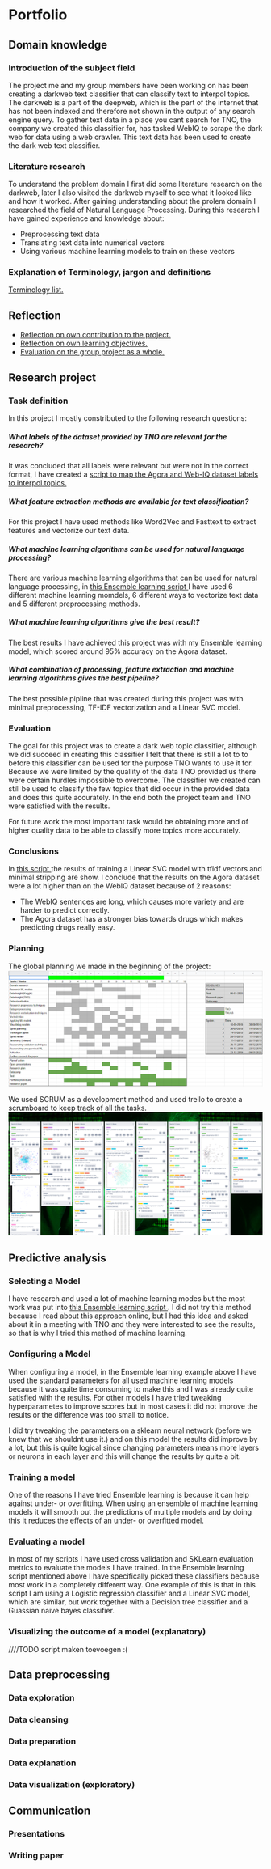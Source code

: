 # Portfolio

## Domain knowledge
### Introduction of the subject field
The project me and my group members have been working on has been creating a darkweb text classifier that can classify text to interpol topics.
The darkweb is a part of the deepweb, which is the part of the internet that has not been indexed and therefore not shown in the output of any search engine query.
To gather text data in a place you cant search for TNO, the company we created this classifier for, has tasked WebIQ to scrape the dark web for data using a web crawler. This text data has been used to create the dark web text classifier.

### Literature research
To understand the problem domain I first did some literature research on the darkweb, later I also visited the darkweb myself to see what it looked like and how it worked.
After gaining understanding about the prolem domain I researched the field of Natural Language Processing.
During this research I have gained experience and knowledge about:

- Preprocessing text data
- Translating text data into numerical vectors
- Using various machine learning models to train on these vectors

### Explanation of Terminology, jargon and definitions
[Terminology list.](./terminology.md)
## Reflection

- [Reflection on own contribution to the project.](./reflection_own_project_contribution.md) 
- [Reflection on own learning objectives.](./reflection_own_learning_objectives.md)
- [Evaluation on the group project as a whole.](./evaluation_group_project.md) 

## Research project

### Task definition
In this project I mostly constributed to the following research questions:

##### What labels of the dataset provided by TNO are relevant for the research?
It was concluded that all labels were relevant but were not in the correct format, I have created a [script to map the Agora and Web-IQ dataset labels to interpol topics. ](./Notebooks/maptointerpoltopics.ipynb) 

##### What feature extraction methods are available for text classification?
For this project I have used methods like Word2Vec and Fasttext to extract features and vectorize our text data.

##### What machine learning algorithms can be used for natural language processing?
There are various machine learning algorithms that can be used for natural language processing, in [this Ensemble learning script ](./Notebooks/Ensemble_Learning.ipynb) I have used 6 different machine learning momdels, 6 different ways to vectorize text data and 5 different preprocessing methods.

##### What machine learning algorithms give the best result?
The best results I have achieved this project was with my Ensemble learning model, which scored around 95% accuracy on the Agora dataset.

##### What combination of processing, feature extraction and machine learning algorithms gives the best pipeline?
The best possible pipline that was created during this project was with minimal preprocessing, TF-IDF vectorization and a Linear SVC model.



### Evaluation
The goal for this project was to create a dark web topic classifier, although we did succeed in creating this classifier I felt that there is still a lot to to before this classifier can be used for the purpose TNO wants to use it for. Because we were limited by the quallity of the data TNO provided us there were certain hurdles impossible to overcome. The classifier we created can still be used to classify the few topics that did occur in the provided data and does this quite accurately. In the end both the project team and TNO were satisfied with the results.

For future work the most important task would be obtaining more and of higher quality data to be able to classify more topics more accurately.

### Conclusions
In [this script ](./Notebooks/model_comparison.ipynb) the results of training a Linear SVC model with tfidf vectors and minimal stripping are show.
I conclude that the results on the Agora dataset were a lot higher than on the WebIQ dataset because of 2 reasons:
- The WebIQ sentences are long, which causes more variety and are harder to predict correctly.
- The Agora dataset has a stronger bias towards drugs which makes predicting drugs really easy.

### Planning 
The global planning we made in the beginning of the project:
![Planning](./Images/Planning.PNG)

We used SCRUM as a development method and used trello to create a scrumboard to keep track of all the tasks.
![Trello](./Images/Trello.png)

## Predictive analysis
### Selecting a Model
I have research and used a lot of machine learning modes but the most work was put into [this Ensemble learning script ](./Notebooks/Ensemble_Learning.ipynb).
I did not try this method because I read about this approach online, but I had this idea and asked about it in a meeting with TNO and they were interested to see the results, so that is why I tried this method of machine learning.

### Configuring a Model
When configuring a model, in the Ensemble learning example above I have used the standard parameters for all used machine learning models because it was quite time consuming to make this and I was already quite satisfied with the results. For other models I have tried tweaking hyperparametes to improve scores but in most cases it did not improve the results or the difference was too small to notice. 

I did try tweaking the parameters on a sklearn neural network (before we knew that we shouldnt use it.) and on this model the results did improve by a lot, but this is quite logical since changing parameters means more layers or neurons in each layer and this will change the results by quite a bit.

### Training a model
One of the reasons I have tried Ensemble learning is because it can help against under- or overfitting. When using an ensemble of machine learning models it will smooth out the predictions of multiple models and by doing this it reduces the effects of an under- or overfitted model.

### Evaluating a model
In most of my scripts I have used cross validation and SKLearn evaluation metrics to evaluate the models I have trained. In the Ensemble learning script mentioned above I have specifically picked these classifiers because most work in a completely different way. One example of this is that in this script I am using a Logistic regression classifier and a Linear SVC model, which are similar, but work together with a Decision tree classifier and a Guassian naive bayes classifier.

### Visualizing the outcome of a model (explanatory)
 ////TODO script maken toevoegen :(

## Data preprocessing
### Data exploration
### Data cleansing
### Data preparation
### Data explanation
### Data visualization (exploratory)


## Communication
### Presentations 
### Writing paper

